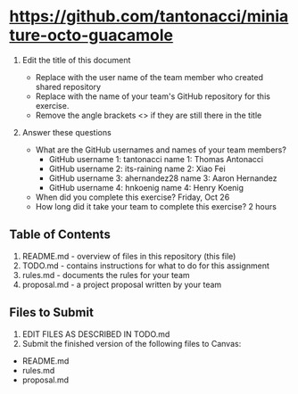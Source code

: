 # https://github.com/tantonacci/miniature-octo-guacamole

1. Edit the title of this document
   * Replace <UserName> with the user name of the team member who created shared repository
   * Replace <GitHubRepositoryName> with the name of your team's GitHub repository for this exercise.
   * Remove the angle brackets <> if they are still there in the title

2. Answer these questions
   * What are the GitHub usernames and names of your team members?
       * GitHub username 1: tantonacci        name 1: Thomas Antonacci
       * GitHub username 2: its-raining       name 2: Xiao Fei
       * GitHub username 3: ahernandez28      name 3: Aaron Hernandez
       * GitHub username 4: hnkoenig          name 4: Henry Koenig
   * When did you complete this exercise? 
        Friday, Oct 26
   * How long did it take your team to complete this exercise? 
        2 hours
   
## Table of Contents

1. README.md - overview of files in this repository (this file)
2. TODO.md - contains instructions for what to do for this assignment
3. rules.md - documents the rules for your team
4. proposal.md - a project proposal written by your team

## Files to Submit

1. EDIT FILES AS DESCRIBED IN TODO.md
2. Submit the finished version of the following files to Canvas:

* README.md
* rules.md
* proposal.md
